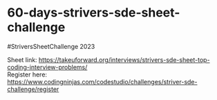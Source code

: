 # 60-days-strivers-sde-sheet-challenge
 #StriversSheetChallenge 2023

Sheet link: https://takeuforward.org/interviews/strivers-sde-sheet-top-coding-interview-problems/ <br />
Register here: https://www.codingninjas.com/codestudio/challenges/striver-sde-challenge/register
